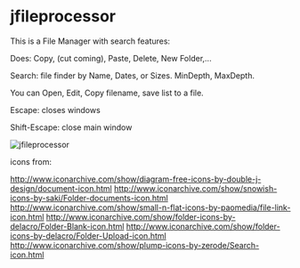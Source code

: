 # jfileprocessor

This is a File Manager with search features: 

Does: Copy, (cut coming), Paste, Delete, New Folder,...

Search:
file finder by Name, Dates, or Sizes. MinDepth, MaxDepth.

You can Open, Edit, Copy filename, save list to a file.

Escape: closes windows

Shift-Escape: close main window

![jfileprocessor](https://cloud.githubusercontent.com/assets/1928413/8658274/d4b649dc-2970-11e5-9363-4a737167aa40.JPG)

icons from:

http://www.iconarchive.com/show/diagram-free-icons-by-double-j-design/document-icon.html
http://www.iconarchive.com/show/snowish-icons-by-saki/Folder-documents-icon.html
http://www.iconarchive.com/show/small-n-flat-icons-by-paomedia/file-link-icon.html
http://www.iconarchive.com/show/folder-icons-by-delacro/Folder-Blank-icon.html
http://www.iconarchive.com/show/folder-icons-by-delacro/Folder-Upload-icon.html
http://www.iconarchive.com/show/plump-icons-by-zerode/Search-icon.html
